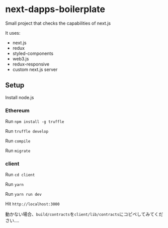 # next-dapps-boilerplate

Small project that checks the capabilities of next.js

It uses:
- next.js
- redux
- styled-components
- web3.js
- redux-responsive
- custom next.js server

## Setup

Install node.js


### Ethereum

Run `npm install -g truffle`

Run `truffle develop`

Run `compile`

Run `migrate`

### client

Run `cd client`

Run `yarn`

Run `yarn run dev`

Hit `http://localhost:3000`

動かない場合、`build/contracts`を`client/lib/contracts`にコピペしてみてください....
